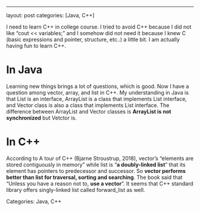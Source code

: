 ---
layout: post
categories: [Java, C++]

I need to learn C++ in college course. I tried to avoid C++ because I did not like “cout << variables;” and I somehow did not need it because I knew C (basic expressions and pointer, structure, etc..) a little bit. I am actually having fun to learn C++.

# In Java

Learning new things brings a lot of questions, which is good. Now I have a question among vector, array, and list in C++. My understanding in Java is that List is an interface, ArrayList is a class that implements List interface, and Vector class is also a class that implements List interface. The difference between ArrayList and Vector classes is **ArrayList is not synchronized** but Vetctor is.

# In C++

According to A tour of C++ (Bjarne Stroustrup, 2018), vector’s “elements are stored contiguously in memory” while list is “**a doubly-linked list**” that its element has pointers to predecessor and successor. So **vector performs better than list for traversal, sorting and searching**. The book said that “Unless you have a reason not to, **use a vector**“. It seems that C++ standard library offers singly-linked list called forward_list as well.

Categories: Java, C++